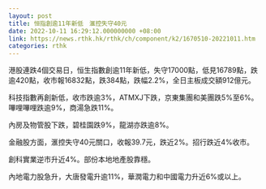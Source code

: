 ```yaml
---
layout: post
title: 恒指創逾11年新低　滙控失守40元
date: 2022-10-11 16:29:12.000000000 +08:00
link: https://news.rthk.hk/rthk/ch/component/k2/1670510-20221011.htm
categories: rthk
---
```


港股連跌4個交易日，恒生指數創逾11年新低，失守17000點，低見16789點，跌逾420點，收市報16832點，跌384點，跌幅2.2%，全日主板成交額912億元。

科技指數再創新低，收市跌逾3%，ATMXJ下跌，京東集團和美團跌5%至6%。嗶哩嗶哩跌逾9%，商湯急跌11%。

內房及物管股下跌，碧桂園跌9%，龍湖亦跌逾8%。

金融股方面，滙控失守40元關口，收報39.7元，跌近2%。招行跌近4%收市。

創科實業逆市升近4%。部份本地地產股靠穩。

內地電力股急升，大唐發電升逾11%，華潤電力和中國電力升近6%或以上。
